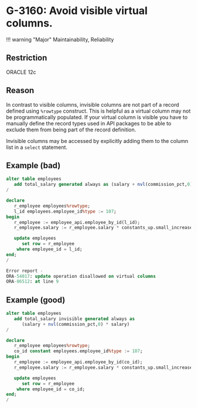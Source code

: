 # G-3160: Avoid visible virtual columns.

!!! warning "Major"
    Maintainability, Reliability

## Restriction

ORACLE 12c

## Reason

In contrast to visible columns, invisible columns are not part of a record defined using `%rowtype` construct. This is helpful as a virtual column may not be programmatically populated. If your virtual column is visible you have to manually define the record types used in API packages to be able to exclude them from being part of the record definition.

Invisible columns may be accessed by explicitly adding them to the column list in a `select` statement.

## Example (bad)

``` sql
alter table employees
   add total_salary generated always as (salary + nvl(commission_pct,0) * salary)
/

declare
   r_employee employees%rowtype;
   l_id employees.employee_id%type := 107;
begin
   r_employee := employee_api.employee_by_id(l_id);
   r_employee.salary := r_employee.salary * constants_up.small_increase();

   update employees
      set row = r_employee
    where employee_id = l_id;
end;
/

Error report -
ORA-54017: update operation disallowed on virtual columns
ORA-06512: at line 9
```

## Example (good)

``` sql
alter table employees
   add total_salary invisible generated always as 
      (salary + nvl(commission_pct,0) * salary)
/

declare
   r_employee employees%rowtype;
   co_id constant employees.employee_id%type := 107;
begin
   r_employee := employee_api.employee_by_id(co_id);
   r_employee.salary := r_employee.salary * constants_up.small_increase();

   update employees
      set row = r_employee
    where employee_id = co_id;
end;
/
```